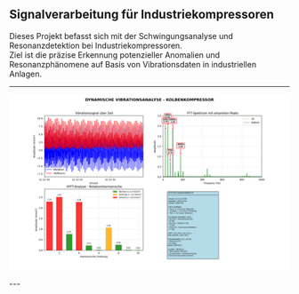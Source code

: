 ## Signalverarbeitung für Industriekompressoren

Dieses Projekt befasst sich mit der Schwingungsanalyse und Resonanzdetektion bei Industriekompressoren.  
Ziel ist die präzise Erkennung potenzieller Anomalien und Resonanzphänomene auf Basis von Vibrationsdaten in industriellen Anlagen.

---
<p align="center">
  <img src="kompressor_analyse.gif" alt="Analyse Industriekompressoren" width="700"/>
</p>
---